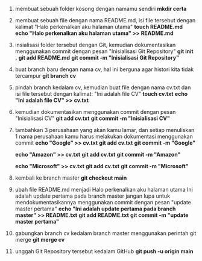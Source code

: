 1. membuat sebuah folder kosong dengan namamu sendiri 
    **mkdir certa**
2. membuat sebuah file dengan nama README.md, isi file tersebut dengan kalimat
"Halo perkenalkan aku halaman utama" 
    **touch README.md** 
    **echo "Halo perkenalkan aku halaman utama" >> README.md**
3. insialisasi folder tersebut dengan Git, kemudian dokumentasikan menggunakan commit dengan pesan
"Inisialisasi Git Repository"
    **git init .**
    **git add README.md**
    **git commit -m "Inisialisasi Git Repository"**
4. buat branch baru dengan nama cv, hal ini berguna agar histori kita tidak tercampur
    **git branch cv**
5. pindah branch kedalam cv, kemudian buat file dengan nama cv.txt dan isi file tersebut dengan kalimat:
"Ini adalah file CV"
    **touch cv.txt**
    **echo "Ini adalah file CV" >> cv.txt**
6. kemudian dokumentasikan menggunakan commit dengan pesan
"Inisialisasi CV"
    **git add cv.txt**
    **git commit -m "Inisialisasi CV"**
7. tambahkan 3 perusahaan yang akan kamu lamar, dan setiap menuliskan 1 nama perusahaan kamu harus melakukan dokumentasi menggunakan commit
    **echo "Google" >> cv.txt**
    **git add cv.txt**
    **git commit -m "Google"**
    
    **echo "Amazon" >> cv.txt**
    **git add cv.txt**
    **git commit -m "Amazon"**

    **echo "Microsoft" >> cv.txt**
    **git add cv.txt**
    **git commit -m "Microsoft"**
8. kembali ke branch master
    **git checkout main**
9. ubah file README.md menjadi
Halo perkenalkan aku halaman utama
Ini adalah update pertama pada branch master
jangan lupa untuk mendokumentasikannya menggunakan commit dengan pesan
"update master pertama"
    **echo "Ini adalah update pertama pada branch master" >> README.txt**
    **git add README.txt**
    **git commit -m "update master pertama"**
10. gabungkan branch cv kedalam branch master menggunakan perintah git merge
    **git merge cv**
11. unggah Git Repository tersebut kedalam GitHub
    **git push -u origin main**